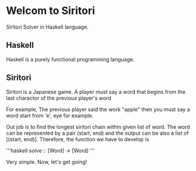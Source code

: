 # Welcom to Siritori 
Siritori Solver in Haskell language.

## Haskell
Haskell is a purely functional programming language.

## Siritori
Siritori is a Japanese game.
A player must say a word that begins from the last charactor of the previous player's word

For example,
The previous player said the work "apple" then you must say a word start from 'e', eye for example.

Out job is to find the longest siritori chain within given list of word.
The word can be represented by a pair (start, end) and the output can be also a list of [(start, end)].
Therefore, the function we have to develop is

'''haskell
solve :: [Word] -> [Word]
'''

Very simple. Now, let's get going!
